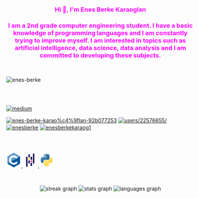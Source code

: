 <h3 align="center" style="color: #ff00ff !important;">Hi 👋, I'm Enes Berke Karaoglan</h3>
<h3 align="center" style="color: #ff00ff;">I am a 2nd grade computer engineering student. I have a basic knowledge of programming languages and I am constantly trying to improve myself. I am interested in topics such as artificial intelligence, data science, data analysis and I am committed to developing these subjects.</h3>
&nbsp;


<p align="left"> <img src="https://komarev.com/ghpvc/?username=enes-berke&label=Profile%20Views&color=808080&style=flat" alt="enes-berke" /> </p>




<h3 align="left" style="color: #ffffff;">Connect with me:</h3>
<p align="left">
<a href="https://medium.com/@enes.1berke" target="_blank">
    <img src="https://img.shields.io/static/v1?message=Medium&logo=medium&label=&color=000000&logoColor=white&labelColor=&style=for-the-badge" height="35" width="100" alt="medium"  />
  </a>  
  
  <a href="https://linkedin.com/in/enes-berke-karao%c4%9flan-92b077253" target="blank"><img align="center" src="https://raw.githubusercontent.com/rahuldkjain/github-profile-readme-generator/master/src/images/icons/Social/linked-in-alt.svg" alt="enes-berke-karao%c4%9flan-92b077253" height="35" width="40" /></a>
<a href="https://stackoverflow.com/users/users/22576655/" target="blank"><img align="center" src="https://raw.githubusercontent.com/rahuldkjain/github-profile-readme-generator/master/src/images/icons/Social/stack-overflow.svg" alt="users/22576655/" height="35" width="40" /></a>
<a href="https://kaggle.com/enesberke" target="blank"><img align="center" src="https://raw.githubusercontent.com/rahuldkjain/github-profile-readme-generator/master/src/images/icons/Social/kaggle.svg" alt="enesberke" height="30" width="40" /></a>
<a href="https://www.hackerrank.com/enesberkekaraog1" target="blank"><img align="center" src="https://raw.githubusercontent.com/rahuldkjain/github-profile-readme-generator/master/src/images/icons/Social/hackerrank.svg" alt="enesberkekaraog1" height="35" width="40" /></a>
</p>




<h3 align="left" style="color: #ffffff;">Languages and Tools:</h3>

<p align="left"> <a href="https://www.cprogramming.com/" target="_blank" rel="noreferrer"> <img src="https://raw.githubusercontent.com/devicons/devicon/master/icons/c/c-original.svg" alt="c" width="40" height="40"/> </a> <a href="https://pandas.pydata.org/" target="_blank" rel="noreferrer"> <img src="https://raw.githubusercontent.com/devicons/devicon/2ae2a900d2f041da66e950e4d48052658d850630/icons/pandas/pandas-original.svg" alt="pandas" width="40" height="40"/> </a> <a href="https://www.python.org" target="_blank" rel="noreferrer"> <img src="https://raw.githubusercontent.com/devicons/devicon/master/icons/python/python-original.svg" alt="python" width="40" height="40"/> </a> </p>


&nbsp;&nbsp;&nbsp;&nbsp;&nbsp;&nbsp;&nbsp;


<div align="center">
  <img src="https://streak-stats.demolab.com?user=Enes-berke&locale=en&mode=daily&theme=dracula&hide_border=false&border_radius=5" height="200" alt="streak graph"  />
  <img src="https://github-readme-stats.vercel.app/api?username=Enes-berke&hide_title=false&hide_rank=false&show_icons=true&include_all_commits=true&count_private=true&disable_animations=false&theme=dracula&locale=en&hide_border=false" height="200" alt="stats graph"  />
  <img src="https://github-readme-stats.vercel.app/api/top-langs?username=Enes-berke&locale=en&hide_title=false&layout=compact&card_width=320&langs_count=5&theme=dracula&hide_border=false" height="200" alt="languages graph"  />
</div>

